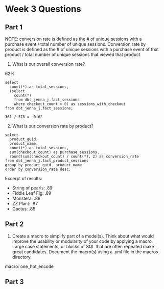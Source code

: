 # Week 3 Questions

## Part 1

NOTE: conversion rate is defined as the # of unique sessions with a purchase event / total number of unique sessions. Conversion rate by product is defined as the # of unique sessions with a purchase event of that product / total number of unique sessions that viewed that product

1. What is our overall conversion rate?

62%

```
select 
  count(*) as total_sessions,
  (select 
    count(*)
    from dbt_jenna_j.fact_sessions
    where checkout_count > 0) as sessions_with_checkout
from dbt_jenna_j.fact_sessions;
```
`361 / 578 = ~0.62`

2. What is our conversion rate by product?

```
select 
  product_guid, 
  product_name,
  count(*) as total_sessions, 
  sum(checkout_count) as purchase_sessions,
  round(sum(checkout_count) / count(*), 2) as conversion_rate
from dbt_jenna_j.fact_product_sessions
group by product_guid, product_name
order by conversion_rate desc;
```
Excerpt of results:

- String of pearls: .89
- Fiddle Leaf Fig: .89
- Monstera: .88
- ZZ Plant: .87
- Cactus: .85

## Part 2

1. Create a macro to simplify part of a model(s). Think about what would improve the usability or modularity of your code by applying a macro. Large case statements, or blocks of SQL that are often repeated make great candidates. Document the macro(s) using a .yml file in the macros directory.

macro: one_hot_encode

## Part 3

